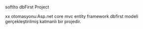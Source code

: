 softIto dbFirst Project


xx otomasyonu:Asp.net core mvc entity framework dbfirst modeli gerçekleştirilmiş katmanlı bir projedir.
